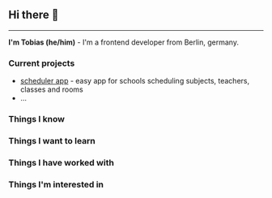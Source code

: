 ## Hi there 👋
---

**I'm Tobias (he/him)** - I'm a frontend developer from Berlin, germany.


### Current projects

* [scheduler app](https://github.com/BoaPi/scheduler) - easy app for schools scheduling subjects, teachers, classes and rooms
* ...

### Things I know

### Things I want to learn

### Things I have worked with

### Things I'm interested in








<!--
**BoaPi/BoaPi** is a ✨ _special_ ✨ repository because its `README.md` (this file) appears on your GitHub profile.

Here are some ideas to get you started:

- 🔭 I’m currently working on ...
- 🌱 I’m currently learning ...
- 👯 I’m looking to collaborate on ...
- 🤔 I’m looking for help with ...
- 💬 Ask me about ...
- 📫 How to reach me: ...
- 😄 Pronouns: ...
- ⚡ Fun fact: ...
-->

